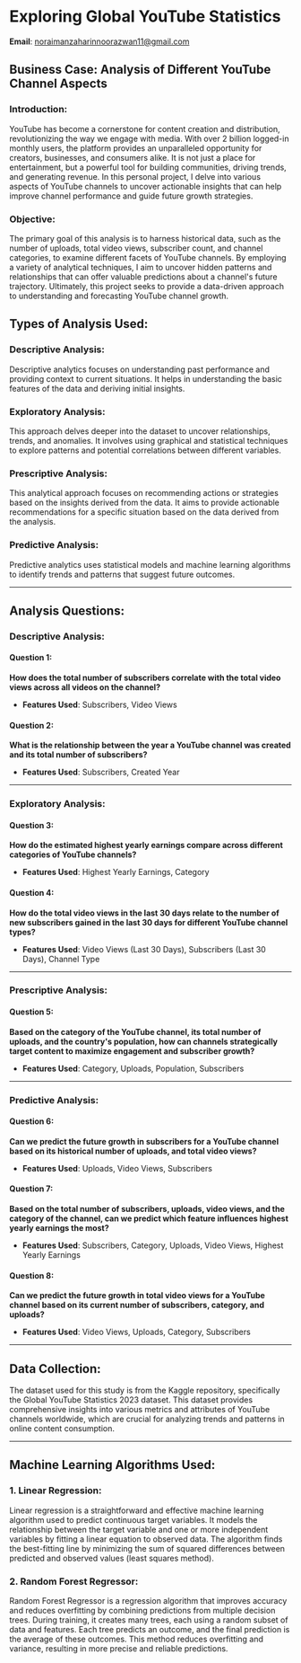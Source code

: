 # **Exploring Global YouTube Statistics**

**Email**: noraimanzaharinnoorazwan11@gmail.com

## **Business Case: Analysis of Different YouTube Channel Aspects**

### **Introduction:**
YouTube has become a cornerstone for content creation and distribution, revolutionizing the way we engage with media. With over 2 billion logged-in monthly users, the platform provides an unparalleled opportunity for creators, businesses, and consumers alike. It is not just a place for entertainment, but a powerful tool for building communities, driving trends, and generating revenue. In this personal project, I delve into various aspects of YouTube channels to uncover actionable insights that can help improve channel performance and guide future growth strategies.

### **Objective:**
The primary goal of this analysis is to harness historical data, such as the number of uploads, total video views, subscriber count, and channel categories, to examine different facets of YouTube channels. By employing a variety of analytical techniques, I aim to uncover hidden patterns and relationships that can offer valuable predictions about a channel's future trajectory. Ultimately, this project seeks to provide a data-driven approach to understanding and forecasting YouTube channel growth.

## **Types of Analysis Used:**

### **Descriptive Analysis:**
Descriptive analytics focuses on understanding past performance and providing context to current situations. It helps in understanding the basic features of the data and deriving initial insights.

### **Exploratory Analysis:**
This approach delves deeper into the dataset to uncover relationships, trends, and anomalies. It involves using graphical and statistical techniques to explore patterns and potential correlations between different variables.

### **Prescriptive Analysis:**
This analytical approach focuses on recommending actions or strategies based on the insights derived from the data. It aims to provide actionable recommendations for a specific situation based on the data derived from the analysis.

### **Predictive Analysis:**
Predictive analytics uses statistical models and machine learning algorithms to identify trends and patterns that suggest future outcomes.

---

## **Analysis Questions:**

### **Descriptive Analysis:**

#### Question 1:
**How does the total number of subscribers correlate with the total video views across all videos on the channel?**

- **Features Used**: Subscribers, Video Views

#### Question 2:
**What is the relationship between the year a YouTube channel was created and its total number of subscribers?**

- **Features Used**: Subscribers, Created Year

---

### **Exploratory Analysis:**

#### Question 3:
**How do the estimated highest yearly earnings compare across different categories of YouTube channels?**

- **Features Used**: Highest Yearly Earnings, Category

#### Question 4:
**How do the total video views in the last 30 days relate to the number of new subscribers gained in the last 30 days for different YouTube channel types?**

- **Features Used**: Video Views (Last 30 Days), Subscribers (Last 30 Days), Channel Type

---

### **Prescriptive Analysis:**

#### Question 5:
**Based on the category of the YouTube channel, its total number of uploads, and the country's population, how can channels strategically target content to maximize engagement and subscriber growth?**

- **Features Used**: Category, Uploads, Population, Subscribers

---

### **Predictive Analysis:**

#### Question 6:
**Can we predict the future growth in subscribers for a YouTube channel based on its historical number of uploads, and total video views?**

- **Features Used**: Uploads, Video Views, Subscribers

#### Question 7:
**Based on the total number of subscribers, uploads, video views, and the category of the channel, can we predict which feature influences highest yearly earnings the most?**

- **Features Used**: Subscribers, Category, Uploads, Video Views, Highest Yearly Earnings

#### Question 8:
**Can we predict the future growth in total video views for a YouTube channel based on its current number of subscribers, category, and uploads?**

- **Features Used**: Video Views, Uploads, Category, Subscribers

---

## **Data Collection:**

The dataset used for this study is from the Kaggle repository, specifically the Global YouTube Statistics 2023 dataset. This dataset provides comprehensive insights into various metrics and attributes of YouTube channels worldwide, which are crucial for analyzing trends and patterns in online content consumption.

---

## **Machine Learning Algorithms Used:**

### **1. Linear Regression:**
Linear regression is a straightforward and effective machine learning algorithm used to predict continuous target variables. It models the relationship between the target variable and one or more independent variables by fitting a linear equation to observed data. The algorithm finds the best-fitting line by minimizing the sum of squared differences between predicted and observed values (least squares method).

### **2. Random Forest Regressor:**
Random Forest Regressor is a regression algorithm that improves accuracy and reduces overfitting by combining predictions from multiple decision trees. During training, it creates many trees, each using a random subset of data and features. Each tree predicts an outcome, and the final prediction is the average of these outcomes. This method reduces overfitting and variance, resulting in more precise and reliable predictions.
